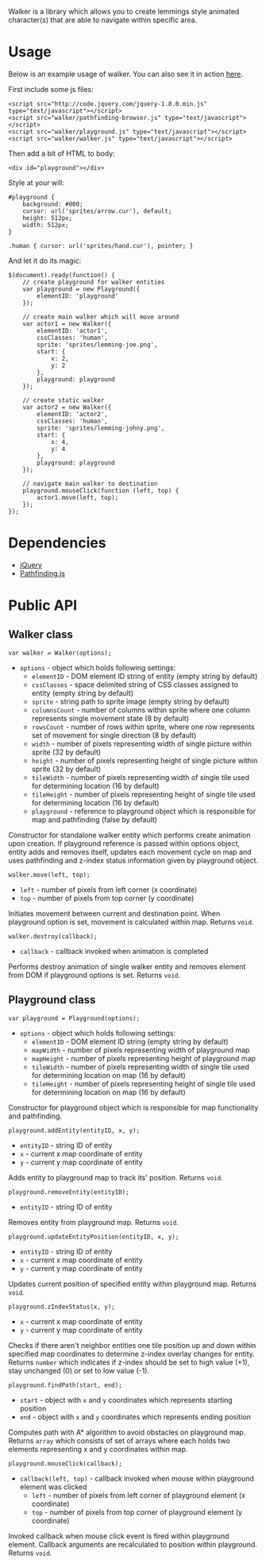 Walker is a library which allows you to create lemmings style animated character(s) that are able to navigate within specific area.

Usage
===

Below is an example usage of walker. You can also see it in action [here](http://yojimbo87.github.com/walker/).

First include some js files:

    <script src="http://code.jquery.com/jquery-1.8.0.min.js" type="text/javascript"></script>
    <script src="walker/pathfinding-browser.js" type="text/javascript"></script>
    <script src="walker/playground.js" type="text/javascript"></script>
    <script src="walker/walker.js" type="text/javascript"></script>

Then add a bit of HTML to body:

    <div id="playground"></div>
    
Style at your will:

    #playground { 
        background: #000;
        cursor: url('sprites/arrow.cur'), default;
        height: 512px; 
        width: 512px; 
    }

    .human { cursor: url('sprites/hand.cur'), pointer; }

And let it do its magic:
    
    $(document).ready(function() {
        // create playground for walker entities
        var playground = new Playground({
            elementID: 'playground'
        });
        
        // create main walker which will move around
        var actor1 = new Walker({
            elementID: 'actor1',
            cssClasses: 'human',
            sprite: 'sprites/lemming-joe.png',
            start: {
                x: 2,
                y: 2
            },
            playground: playground
        });
        
        // create static walker
        var actor2 = new Walker({
            elementID: 'actor2',
            cssClasses: 'human',
            sprite: 'sprites/lemming-johny.png',
            start: {
                x: 4,
                y: 4
            },
            playground: playground
        });
        
        // navigate main walker to destination
        playground.mouseClick(function (left, top) {
            actor1.move(left, top);
        });
    });

Dependencies
===

- [jQuery](http://jquery.com/)
- [Pathfinding.js](https://github.com/qiao/PathFinding.js)
    
Public API
===

Walker class
---

    var walker = Walker(options);

- `options` - object which holds following settings:
  - `elementID` - DOM element ID string of entity (empty string by default)
  - `cssClasses` - space delimited string of CSS classes assigned to entity (empty string by default)
  - `sprite` - string path to sprite image (empty string by default)
  - `columnsCount` - number of columns within sprite where one column represents single movement state (8 by default)
  - `rowsCount` - number of rows within sprite, where one row represents set of movement for single direction (8 by default)
  - `width` - number of pixels representing width of single picture within sprite (32 by default)
  - `height` - number of pixels representing height of single picture within sprite (32 by default)
  - `tileWidth` - number of pixels representing width of single tile used for determining location (16 by default)
  - `tileHeight` - number of pixels representing height of single tile used for determining location (16 by default)
  - `playground` - reference to playground object which is responsible for map and pathfinding (false by default)

Constructor for standalone walker entity which performs create animation upon creation. If playground reference is passed within options object, entity adds and removes itself, updates each movement cycle on map and uses pathfinding and z-index status information given by playground object.

    walker.move(left, top);

- `left` - number of pixels from left corner (x coordinate)
- `top` - number of pixels from top corner (y coordinate)

Initiates movement between current and destination point. When playground option is set, movement is calculated within map. Returns `void`.

    walker.destroy(callback);

- `callback` - callback invoked when animation is completed

Performs destroy animation of single walker entity and removes element from DOM if playground options is set. Returns `void`.

Playground class
---

    var playground = Playground(options);
    
- `options` - object which holds following settings:
  - `elementID` - DOM element ID string (empty string by default)
  - `mapWidth` - number of pixels representing width of playground map
  - `mapHeight` - number of pixels representing height of playground map
  - `tileWidth` - number of pixels representing width of single tile used for determining location on map (16 by default)
  - `tileHeight` - number of pixels representing height of single tile used for determining location on map (16 by default)
  
Constructor for playground object which is responsible for map functionality and pathfinding.

    playground.addEntity(entityID, x, y);
    
- `entityID` - string ID of entity
- `x` - current x map coordinate of entity
- `y` - current y map coordinate of entity

Adds entity to playground map to track its' position. Returns `void`.

    playground.removeEntity(entityID);
    
- `entityID` - string ID of entity

Removes entity from playground map. Returns `void`.

    playground.updateEntityPosition(entityID, x, y);
    
- `entityID` - string ID of entity
- `x` - current x map coordinate of entity
- `y` - current y map coordinate of entity

Updates current position of specified entity within playground map. Returns `void`.

    playground.zIndexStatus(x, y);
    
- `x` - current x map coordinate of entity
- `y` - current y map coordinate of entity

Checks if there aren't neighbor entities one tile position up and down within specified map coordinates to determine z-index overlay changes for entity. Returns `number` which indicates if z-index should be set to high value (+1), stay unchanged (0) or set to low value (-1).

    playground.findPath(start, end);
    
- `start` - object with `x` and `y` coordinates which represents starting position
- `end` - object with `x` and `y` coordinates which represents ending position

Computes path with A* algorithm to avoid obstacles on playground map. Returns `array` which consists of set of arrays where each holds two elements representing x and y coordinates within map.

    playground.mouseClick(callback);
    
- `callback(left, top)` - callback invoked when mouse within playground element was clicked
  - `left` - number of pixels from left corner of playground element (x coordinate)
  - `top` - number of pixels from top corner of playground element (y coordinate)
  
Invoked callback when mouse click event is fired within playground element. Callback arguments are recalculated to position within playground. Returns `void`.